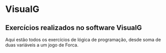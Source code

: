 # VisualG
## Exercícios realizados no software VisualG
Aqui estão todos os exercícios de lógica de programação, desde soma de duas variáveis a um jogo de Forca.

